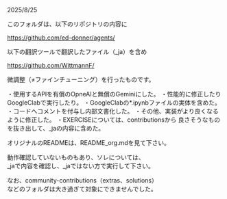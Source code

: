 2025/8/25

このフォルダは、以下のリポジトリの内容に

https://github.com/ed-donner/agents/

以下の翻訳ツールで翻訳したファイル（_ja）を含め

https://github.com/WittmannF/

微調整（≠ファインチューニング）を行ったものです。

・使用するAPIを有償のOpneAIと無償のGeminiにした。
・性能的に修正したりGoogleClabで実行したり。
・GoogleClabの*.ipynbファイルの実体を含めた。
・コードへコメントを付与し内部文書化した。
・その他、実装がより良くなるように修正した。
・EXERCISEについては、contributionsから
  良さそうなものを抜き出して、_jaの内容に含めた。

オリジナルのREADMEは、README_org.mdを見て下さい。

動作確認していないものもあり、ソレについては、  
_jaで内容を確認し、_jaではない方で実行して下さい。

なお、community-contributions（extras、solutions）  
などのフォルダは大き過ぎて対象にできませんでした。